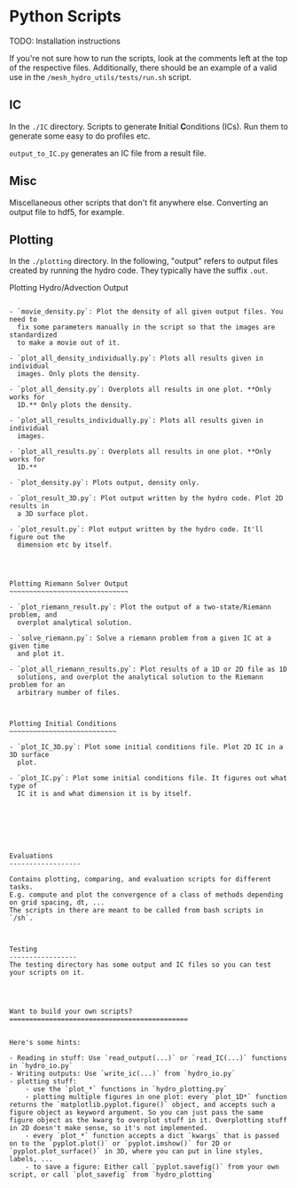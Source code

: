 Python Scripts
==============

TODO: Installation instructions

If you're not sure how to run the scripts, look at the comments left at the top
of the respective files. Additionally, there should be an example of a valid use
in the `/mesh_hydro_utils/tests/run.sh` script.


IC
------------------

In the `./IC` directory. Scripts to generate **I**nitial **C**onditions (ICs).
Run them to generate some easy to do profiles etc.

`output_to_IC.py` generates an IC file from a result file.



Misc
-----------------

Miscellaneous other scripts that don't fit anywhere else. Converting an output
file to hdf5, for example.






Plotting
------------------

In the `./plotting` directory. In the following, "output" refers to output files
created by running the hydro code. They typically have the suffix `.out`.

Plotting Hydro/Advection Output
~~~~~~~~~~~~~~~~~~~~~~~~~~~~~~~

- `movie_density.py`: Plot the density of all given output files. You need to
  fix some parameters manually in the script so that the images are standardized
  to make a movie out of it.

- `plot_all_density_individually.py`: Plots all results given in individual
  images. Only plots the density.

- `plot_all_density.py`: Overplots all results in one plot. **Only works for
  1D.** Only plots the density.

- `plot_all_results_individually.py`: Plots all results given in individual
  images.

- `plot_all_results.py`: Overplots all results in one plot. **Only works for
  1D.**

- `plot_density.py`: Plots output, density only.

- `plot_result_3D.py`: Plot output written by the hydro code. Plot 2D results in
  a 3D surface plot.

- `plot_result.py`: Plot output written by the hydro code. It'll figure out the
  dimension etc by itself.




Plotting Riemann Solver Output
~~~~~~~~~~~~~~~~~~~~~~~~~~~~~~

- `plot_riemann_result.py`: Plot the output of a two-state/Riemann problem, and
  overplot analytical solution.

- `solve_riemann.py`: Solve a riemann problem from a given IC at a given time
  and plot it.

- `plot_all_riemann_results.py`: Plot results of a 1D or 2D file as 1D
  solutions, and overplot the analytical solution to the Riemann problem for an
  arbitrary number of files.



Plotting Initial Conditions
~~~~~~~~~~~~~~~~~~~~~~~~~~~

- `plot_IC_3D.py`: Plot some initial conditions file. Plot 2D IC in a 3D surface
  plot.

- `plot_IC.py`: Plot some initial conditions file. It figures out what type of
  IC it is and what dimension it is by itself.







Evaluations
------------------

Contains plotting, comparing, and evaluation scripts for different tasks.
E.g. compute and plot the convergence of a class of methods depending on grid spacing, dt, ...
The scripts in there are meant to be called from bash scripts in `/sh`.



Testing
-----------------
The testing directory has some output and IC files so you can test your scripts on it.




Want to build your own scripts?
=============================================


Here's some hints:

- Reading in stuff: Use `read_output(...)` or `read_IC(...)` functions in `hydro_io.py`
- Writing outputs: Use `write_ic(...)` from `hydro_io.py`
- plotting stuff:
    - use the `plot_*` functions in `hydro_plotting.py`
    - plotting multiple figures in one plot: every `plot_1D*` function returns the `matplotlib.pyplot.figure()` object, and accepts such a figure object as keyword argument. So you can just pass the same figure object as the kwarg to overplot stuff in it. Overplotting stuff in 2D doesn't make sense, so it's not implemented.
    - every `plot_*` function accepts a dict `kwargs` that is passed on to the `pyplot.plot()` or `pyplot.imshow()` for 2D or `pyplot.plot_surface()` in 3D, where you can put in line styles, labels, ...
    - to save a figure: Either call `pyplot.savefig()` from your own script, or call `plot_savefig` from `hydro_plotting`
